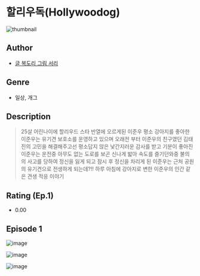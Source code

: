 # 할리우독(Hollywoodog)
![thumbnail](https://image-comic.pstatic.net/user_contents_data/challenge_comic/2023/05/25/367292/upload_7017788211097385266_480x623.jpeg)

## Author
- [글 복도리 그림 서리](https://comic.naver.com/artistTitle?id=367292)

## Genre
- 일상, 개그

## Description
> 25살 어린나이에 할리우드 스타 반열에 오르게된 이준우 평소 강아지를 좋아한 이준우는 유기견 보호소를 운영하고 있으며 오래전 부터 이준우의 친구였던 김태진의 고민을 해결해주고선 평소답지 않은 낯간지러운 감사를 받고 기분이 좋아진 이준우는 운전중 아무도 없는 도로를 보곤 신나게 밟아 속도를 즐기던와중 불의의 사고를 당하여 정신을 잃게 되고 잠시 후 정신을 차리게 된 이준우는 근처 공원의 유기견으로 전생하게 되는데?!! 하루 아침에 강아지로 변한 이준우의 인간 같은 견생 적응 이야기


## Rating (Ep.1)
- 0.00

## Episode 1
![image](https://image-comic.pstatic.net/user_contents_data/challenge_comic/2023/05/25/367292/upload_7149857179790946403.jpeg)

![image](https://image-comic.pstatic.net/user_contents_data/challenge_comic/2023/05/25/367292/upload_3473458615790560569.jpeg)

![image](https://image-comic.pstatic.net/user_contents_data/challenge_comic/2023/05/25/367292/upload_3486122996763013939.jpeg)
